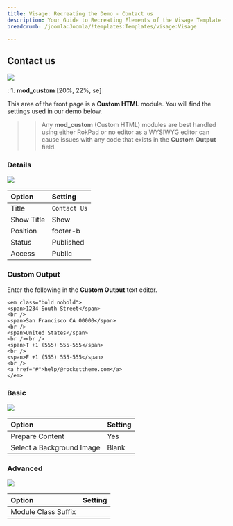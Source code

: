 ```yaml
---
title: Visage: Recreating the Demo - Contact us
description: Your Guide to Recreating Elements of the Visage Template for Joomla
breadcrumb: /joomla:Joomla/!templates:Templates/visage:Visage

---
```


Contact us
-----

![][demo]

:   1. **mod_custom** [20%, 22%, se]

This area of the front page is a **Custom HTML** module. You will find the settings used in our demo below.

>> Any **mod_custom** (Custom HTML) modules are best handled using either RokPad or no editor as a WYSIWYG editor can cause issues with any code that exists in the **Custom Output** field.

### Details
![][demo2]

| Option     | Setting      |  
| :--------- | :----------- |  
| Title      | `Contact Us` |  
| Show Title | Show         |  
| Position   | footer-b     |  
| Status     | Published    |  
| Access     | Public       |  

### Custom Output
Enter the following in the **Custom Output** text editor.

~~~
<em class="bold nobold">
<span>1234 South Street</span>
<br />
<span>San Francisco CA 00000</span>
<br />
<span>United States</span>
<br /><br />
<span>T +1 (555) 555-555</span>
<br />
<span>F +1 (555) 555-555</span>
<br />
<a href="#">help/@rockettheme.com</a>
</em>
~~~

### Basic
![][demo3]

| Option                    | Setting |  
| :------------------------ | :------ |  
| Prepare Content           | Yes     |  
| Select a Background Image | Blank   |

### Advanced
![][demo4]

| Option              | Setting  |  
| :------------------ | :------- |  
| Module Class Suffix |          |  

[demo]: assets/demo_14.jpeg
[demo2]: assets/contact_1.jpeg
[demo3]: assets/contact_2.jpeg
[demo4]: assets/contact_3.jpeg